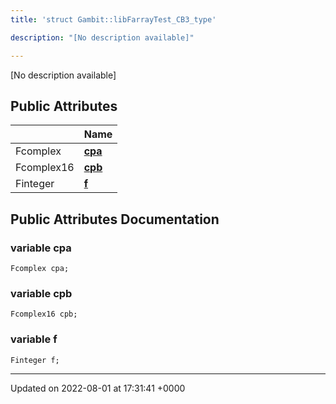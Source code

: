 ```yaml
---
title: 'struct Gambit::libFarrayTest_CB3_type'

description: "[No description available]"

---
```









[No description available]

## Public Attributes

|                | Name           |
| -------------- | -------------- |
| Fcomplex | **[cpa](/documentation/code/darkbit_developmentclasses/structgambit_1_1libfarraytest__cb3__type/#variable-cpa)**  |
| Fcomplex16 | **[cpb](/documentation/code/darkbit_developmentclasses/structgambit_1_1libfarraytest__cb3__type/#variable-cpb)**  |
| Finteger | **[f](/documentation/code/darkbit_developmentclasses/structgambit_1_1libfarraytest__cb3__type/#variable-f)**  |

## Public Attributes Documentation

### variable cpa

```
Fcomplex cpa;
```


### variable cpb

```
Fcomplex16 cpb;
```


### variable f

```
Finteger f;
```


-------------------------------

Updated on 2022-08-01 at 17:31:41 +0000